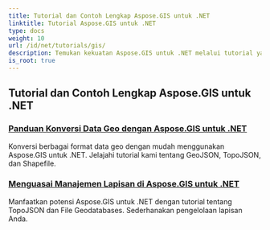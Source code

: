 ```yaml
---
title: Tutorial dan Contoh Lengkap Aspose.GIS untuk .NET
linktitle: Tutorial Aspose.GIS untuk .NET
type: docs
weight: 10
url: /id/net/tutorials/gis/
description: Temukan kekuatan Aspose.GIS untuk .NET melalui tutorial yang komprehensif. Kuasai konversi GeoData, pembuatan geometri, analisis, manajemen lapisan, dan banyak lagi.
is_root: true
---
```


## Tutorial dan Contoh Lengkap Aspose.GIS untuk .NET 
### [Panduan Konversi Data Geo dengan Aspose.GIS untuk .NET](./guide-to-geo-data-conversion/)
Konversi berbagai format data geo dengan mudah menggunakan Aspose.GIS untuk .NET. Jelajahi tutorial kami tentang GeoJSON, TopoJSON, dan Shapefile.
### [Menguasai Manajemen Lapisan di Aspose.GIS untuk .NET](./mastering-layer-management/)
Manfaatkan potensi Aspose.GIS untuk .NET dengan tutorial tentang TopoJSON dan File Geodatabases. Sederhanakan pengelolaan lapisan Anda.